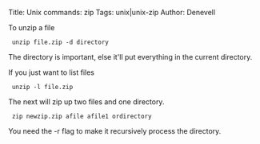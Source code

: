 Title: Unix commands: zip
Tags: unix|unix-zip
Author: Denevell

To unzip a file

     unzip file.zip -d directory

The directory is important, else it'll put everything in the current directory.

If you just want to list files

     unzip -l file.zip

The next will zip up two files and one directory.

     zip newzip.zip afile afile1 ordirectory

You need the -r flag to make it recursively process the directory.

